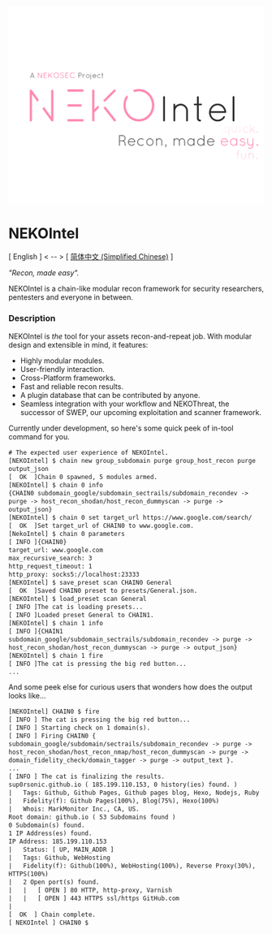 ![NEKOIntel Logo](nekointel-logo.png)

# NEKOIntel

[ English ] < -- > [ [简体中文 (Simplified Chinese)](README_cn.md) ]

*"Recon, made easy".*

NEKOIntel is a chain-like modular recon framework for security researchers, pentesters and everyone in between.

### Description

NEKOIntel is *the* tool for your assets recon-and-repeat job. With modular design and extensible in mind, it features:

- Highly modular modules.
- User-friendly interaction.
- Cross-Platform frameworks.
- Fast and reliable recon results.
- A plugin database that can be contributed by anyone.
- Seamless integration with your workflow and NEKOThreat, the successor of SWEP, our upcoming exploitation and scanner framework.

Currently under development, so here's some quick peek of in-tool command for you.

```
# The expected user experience of NEKOIntel.
[NEKOIntel] $ chain new group_subdomain purge group_host_recon purge output_json
[  OK  ]Chain 0 spawned, 5 modules armed.
[NEKOIntel] $ chain 0 info
{CHAIN0 subdomain_google/subdomain_sectrails/subdomain_recondev -> purge -> host_recon_shodan/host_recon_dummyscan -> purge -> output_json}
[NEKOIntel] $ chain 0 set target_url https://www.google.com/search/
[  OK  ]Set target_url of CHAIN0 to www.google.com.
[NekoIntel] $ chain 0 parameters
[ INFO ]{CHAIN0}
target_url: www.google.com
max_recursive_search: 3
http_request_timeout: 1
http_proxy: socks5://localhost:23333
[NEKOIntel] $ save_preset scan CHAIN0 General
[  OK  ]Saved CHAIN0 preset to presets/General.json.
[NEKOIntel] $ load_preset scan General
[ INFO ]The cat is loading presets...
[ INFO ]Loaded preset General to CHAIN1.
[NEKOIntel] $ chain 1 info
[ INFO ]{CHAIN1 subdomain_google/subdomain_sectrails/subdomain_recondev -> purge -> host_recon_shodan/host_recon_dummyscan -> purge -> output_json}
[NEKOIntel] $ chain 1 fire
[ INFO ]The cat is pressing the big red button...
...
```

And some peek else for curious users that wonders how does the output looks like...

```
[NEKOIntel] CHAIN0 $ fire
[ INFO ] The cat is pressing the big red button...
[ INFO ] Starting check on 1 domain(s).
[ INFO ] Firing CHAIN0 { subdomain_google/subdomain/sectrails/subdomain_recondev -> purge -> host_recon_shodan/host_recon_nmap/host_recon_dummyscan -> purge -> domain_fidelity_check/domain_tagger -> purge -> output_text }.
...
[ INFO ] The cat is finalizing the results.
sup0rsonic.github.io ( 185.199.110.153, 0 history(ies) found. )
|   Tags: Github, Github Pages, Github pages blog, Hexo, Nodejs, Ruby
|   Fidelity(f): Github Pages(100%), Blog(75%), Hexo(100%)	
|	Whois: MarkMonitor Inc., CA, US.
Root domain: github.io ( 53 Subdomains found )
0 Subdomain(s) found.
1 IP Address(es) found.
IP Address: 185.199.110.153
|	Status: [ UP, MAIN_ADDR ]
|	Tags: Github, WebHosting
|	Fidelity(f): Github(100%), WebHosting(100%), Reverse Proxy(30%), HTTPS(100%)
|	2 Open port(s) found.
|	|   [ OPEN ] 80 HTTP, http-proxy, Varnish
|	|	[ OPEN ] 443 HTTPS ssl/https GitHub.com
|
[  OK  ] Chain complete.
[ NEKOIntel ] CHAIN0 $
```

